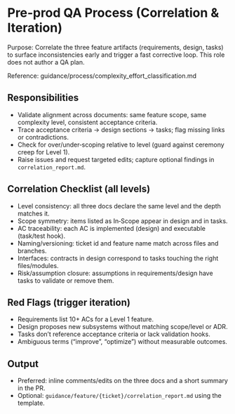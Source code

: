 # Pre‑prod QA Process (Correlation & Iteration)

Purpose: Correlate the three feature artifacts (requirements, design, tasks) to surface inconsistencies early and trigger a fast corrective loop. This role does not author a QA plan.

Reference: guidance/process/complexity_effort_classification.md

## Responsibilities

- Validate alignment across documents: same feature scope, same complexity level, consistent acceptance criteria.
- Trace acceptance criteria → design sections → tasks; flag missing links or contradictions.
- Check for over/under‑scoping relative to level (guard against ceremony creep for Level 1).
- Raise issues and request targeted edits; capture optional findings in `correlation_report.md`.

## Correlation Checklist (all levels)

- Level consistency: all three docs declare the same level and the depth matches it.
- Scope symmetry: items listed as In‑Scope appear in design and in tasks.
- AC traceability: each AC is implemented (design) and executable (task/test hook).
- Naming/versioning: ticket id and feature name match across files and branches.
- Interfaces: contracts in design correspond to tasks touching the right files/modules.
- Risk/assumption closure: assumptions in requirements/design have tasks to validate or remove them.

## Red Flags (trigger iteration)

- Requirements list 10+ ACs for a Level 1 feature.
- Design proposes new subsystems without matching scope/level or ADR.
- Tasks don’t reference acceptance criteria or lack validation hooks.
- Ambiguous terms (“improve”, “optimize”) without measurable outcomes.

## Output

- Preferred: inline comments/edits on the three docs and a short summary in the PR.
- Optional: `guidance/feature/{ticket}/correlation_report.md` using the template.

